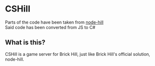 # CSHill

Parts of the code have been taken from [node-hill](https://gitlab.com/brickhill/open-source/node-hill)  
Said code has been converted from JS to C#

## What is this?

CSHill is a game server for Brick Hill, just like Brick Hill's official solution, node-hill.

